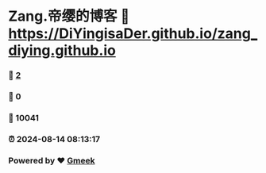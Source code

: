 # Zang.帝缨的博客 :link: https://DiYingisaDer.github.io/zang_diying.github.io 
### :page_facing_up: [2](https://DiYingisaDer.github.io/zang_diying.github.io/tag.html) 
### :speech_balloon: 0 
### :hibiscus: 10041 
### :alarm_clock: 2024-08-14 08:13:17 
### Powered by :heart: [Gmeek](https://github.com/Meekdai/Gmeek)

